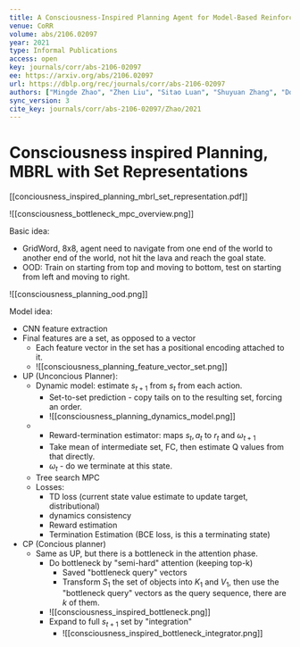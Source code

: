 ```yaml
---
title: A Consciousness-Inspired Planning Agent for Model-Based Reinforcement Learning.
venue: CoRR
volume: abs/2106.02097
year: 2021
type: Informal Publications
access: open
key: journals/corr/abs-2106-02097
ee: https://arxiv.org/abs/2106.02097
url: https://dblp.org/rec/journals/corr/abs-2106-02097
authors: ["Mingde Zhao", "Zhen Liu", "Sitao Luan", "Shuyuan Zhang", "Doina Precup", "Yoshua Bengio"]
sync_version: 3
cite_key: journals/corr/abs-2106-02097/Zhao/2021
---
```

# Consciousness inspired Planning, MBRL with Set Representations
[[conciousness_inspired_planning_mbrl_set_representation.pdf]]

![[consciousness_bottleneck_mpc_overview.png]]

Basic idea:
 - GridWord, 8x8, agent need to navigate from one end of the world to another end of the world, not hit the lava and reach the goal state.
 - OOD: Train on starting from top and moving to bottom, test on starting from left and moving to right.

![[consciousness_planning_ood.png]]

Model idea:
 - CNN feature extraction
 - Final features are a set, as opposed to a vector
	 - Each feature vector in the set has a positional encoding attached to it.
	 - ![[consciousness_planning_feature_vector_set.png]]
 - UP (Unconcious Planner):
	 - Dynamic model: estimate $s_{t + 1}$ from $s_t$ from each action.
		 - Set-to-set prediction - copy tails on to the resulting set, forcing an order.
		 -  ![[consciousness_planning_dynamics_model.png]]
	 -  - Reward-termination estimator: maps $s_t, a_t$ to $r_t$ and $\omega_{t + 1}$
		 - Take mean of intermediate set, FC, then estimate Q values from that directly.
		 - $\omega_{t}$ - do we terminate at this state.
	 - Tree search MPC
	 - Losses:
		 - TD loss (current state value estimate to update target, distributional)
		 - dynamics consistency
		 - Reward estimation
		 - Termination Estimation (BCE loss, is this a terminating state)
 - CP (Concious planner)
	 - Same as UP, but there is a bottleneck in the attention phase.
		 - Do bottleneck by "semi-hard" attention (keeping top-k)
			 - Saved "bottleneck query" vectors
			 - Transform $S_1$ the set of objects into $K_1$ and $V_1$, then use the "bottleneck query" vectors as the query sequence, there are $k$ of them.
		 - ![[consciousness_inspired_bottleneck.png]]
		 - Expand to full $s_{t + 1}$ set by "integration"
			 - ![[consciousness_inspired_bottleneck_integrator.png]]